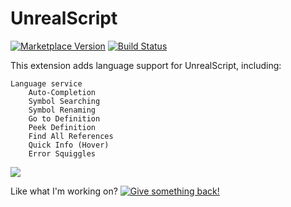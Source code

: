 # UnrealScript
[![Marketplace Version](https://vsmarketplacebadge.apphb.com/version/EliotVU.uc.svg "Current Release")](https://marketplace.visualstudio.com/items?itemName=EliotVU.uc)
[![Build Status](https://travis-ci.org/EliotVU/UnrealScript-Language-Service.svg?branch=master)](https://travis-ci.org/EliotVU/UnrealScript-Language-Service)

This extension adds language support for UnrealScript, including:

    Language service
        Auto-Completion
        Symbol Searching
        Symbol Renaming
        Go to Definition
        Peek Definition
        Find All References
        Quick Info (Hover)
        Error Squiggles

<img src="https://raw.githubusercontent.com/EliotVU/UnrealScript-Language-Service/master/demo.gif">

Like what I'm working on? [![Give something back!](https://img.shields.io/badge/Donate-PayPal-green.svg)](https://paypal.me/eliotvu)